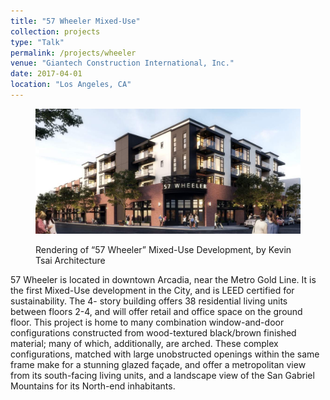 ```yaml
---
title: "57 Wheeler Mixed-Use"
collection: projects
type: "Talk"
permalink: /projects/wheeler
venue: "Giantech Construction International, Inc."
date: 2017-04-01
location: "Los Angeles, CA"
---
```


<figure>
  <p><img src="/images/wheeler.jpg"
    alt="Wheeler Rendering">
  <figcaption>
    Rendering of “57 Wheeler” Mixed-Use Development, by Kevin Tsai Architecture
  </figcaption>
</figure>

57 Wheeler is located in downtown Arcadia, near the Metro Gold Line. It is the first Mixed-Use development in the City, and is LEED certified for sustainability. The 4- story building offers 38 residential living units between floors 2-4, and will offer retail and office space on the ground floor.
This project is home to many combination window-and-door configurations constructed from wood-textured black/brown finished material; many of which, additionally, are arched. These complex configurations, matched with large unobstructed openings within the same frame make for a stunning glazed façade, and offer a metropolitan view from its south-facing living units, and a landscape view of the San Gabriel Mountains for its North-end inhabitants.
